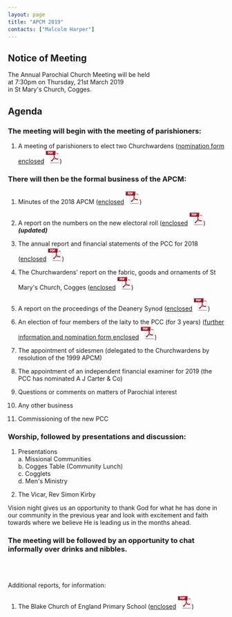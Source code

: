 ```yaml
---
layout: page
title: "APCM 2019"
contacts: ["Malcolm Harper"]
---
```

## Notice of Meeting

The Annual Parochial Church Meeting will be held<br>
at 7:30pm on Thursday, 21st March 2019<br>
in St Mary's Church, Cogges.

## Agenda

### The meeting will begin with the meeting of parishioners:

1. A meeting of parishioners to elect two Churchwardens
([nomination form enclosed](/documents/apcm/2019/Nomination%20for%20Churchwarden.pdf "Opens link to the 'Nomination for Churchwarden' pdf document.") ![PDF](/images/pdficon_large.png))


### There will then be the formal business of the APCM:

1. Minutes of the 2018 APCM
([enclosed](/documents/apcm/2018/Apcm18_minutes.pdf "Opens link to the 'Apcm18_minutes' pdf document.") ![PDF](/images/pdficon_large.png))

2. A report on the numbers on the new electoral roll
([enclosed](/documents/apcm/2019/Electoral%20Roll%20Report%202019%20v2.pdf "Opens link to the 'Electoral Roll Report 2019 v2' pdf document.") ![PDF](/images/pdficon_large.png)) <em><strong>(updated)</strong></em>

3. The annual report and financial statements of the PCC for 2018
([enclosed](/documents/apcm/2019/AR+FS_2018.pdf "Opens link to the 'AR+FS_2018' pdf document.") ![PDF](/images/pdficon_large.png))

4. The Churchwardens' report on the fabric, goods and ornaments of St Mary's Church, Cogges
([enclosed](/documents/apcm/2019/2019%20APCM%20CW%20Report%20Fabric%20Goods%20and%20Ornaments.pdf "Opens link to the '2019 APCM CW Report Fabric Goods and Ornaments' pdf document.") ![PDF](/images/pdficon_large.png))

5. A report on the proceedings of the Deanery Synod
([enclosed](/documents/apcm/2019/Deanery%20Synod%20Annual%20Report_APCM_2019.pdf "Opens link to the 'Deanery Synod Annual Report_APCM_2019' pdf document.") ![PDF](/images/pdficon_large.png))

6. An election of four members of the laity to the PCC (for 3 years)
([further information and nomination form enclosed](/documents/apcm/2019/Information%20for%20Prospective%20PCC%20Members%20(2019).pdf "Opens link to the 'Information for Prospective PCC Members (2019)' pdf document.") ![PDF](/images/pdficon_large.png))

8. The appointment of sidesmen (delegated to the Churchwardens by resolution of the 1999 APCM)

9. The appointment of an independent financial examiner for 2019 (the PCC has nominated A J Carter & Co)

10. Questions or comments on matters of Parochial interest

11. Any other business

12. Commissioning of the new PCC

### Worship, followed by presentations and discussion:

1. Presentations<br>
   a. Missional Communities<br>
   b. Cogges Table (Community Lunch)<br>
   c. Cogglets<br>
   d. Men's Ministry

2. The Vicar, Rev Simon Kirby<br>

Vision night gives us an opportunity to thank God for what he has done in our community in the previous year and look with excitement and faith towards where we believe He is leading us in the months ahead. 

### The meeting will be followed by an opportunity to chat informally over drinks and nibbles.

<br><br>

Additional reports, for information:

1. The Blake Church of England Primary School
([enclosed](/documents/apcm/2019/Blake%20APCM%20report%202019.pdf "Opens link to the 'Blake APCM report 2019' pdf document.") ![PDF](/images/pdficon_large.png))

<br><br>
